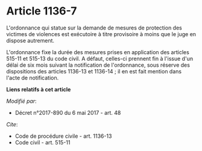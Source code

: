 # Article 1136-7

L'ordonnance qui statue sur la demande de mesures de protection des victimes de violences est exécutoire à titre provisoire à
moins que le juge en dispose autrement.

L'ordonnance fixe la durée des mesures prises en application des articles 515-11 et 515-13 du code civil. A défaut, celles-ci
prennent fin à l'issue d'un délai de six mois suivant la notification de l'ordonnance, sous réserve des dispositions des
articles 1136-13 et 1136-14 ; il en est fait mention dans l'acte de notification.

**Liens relatifs à cet article**

_Modifié par_:

  - Décret n°2017-890 du 6 mai 2017 - art. 48

_Cite_:

  - Code de procédure civile - art. 1136-13
  - Code civil - art. 515-11
